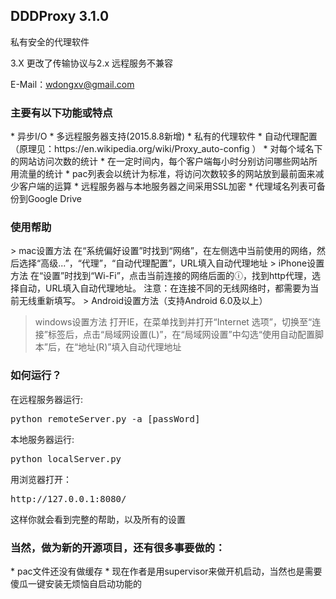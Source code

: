 <h2>DDDProxy 3.1.0</h2>
私有安全的代理软件


3.X 更改了传输协议与2.x 远程服务不兼容

E-Mail：wdongxv@gmail.com

<h3>主要有以下功能或特点</h3>
*	异步I/O
* 多远程服务器支持(2015.8.8新增)
*	私有的代理软件
*	自动代理配置（原理见：https://en.wikipedia.org/wiki/Proxy_auto-config ）
*	对每个域名下的网站访问次数的统计
*	在一定时间内，每个客户端每小时分别访问哪些网站所用流量的统计
*	pac列表会以统计为标准，将访问次数较多的网站放到最前面来减少客户端的运算
*	远程服务器与本地服务器之间采用SSL加密
*	代理域名列表可备份到Google Drive

<h3>使用帮助</h3>
> mac设置方法
在“系统偏好设置”时找到“网络”，在左侧选中当前使用的网络，然后选择“高级...”，“代理”，“自动代理配置”，URL填入自动代理地址
> iPhone设置方法
在“设置”时找到“Wi-Fi”，点击当前连接的网络后面的ⓘ，找到http代理，选择自动，URL填入自动代理地址。 
注意：在连接不同的无线网络时，都需要为当前无线重新填写。
> Android设置方法（支持Android 6.0及以上）

> windows设置方法
打开IE，在菜单找到并打开“Internet 选项”，切换至“连接”标签后，点击“局域网设置(L)”，在“局域网设置”中勾选“使用自动配置脚本”后，在“地址(R)”填入自动代理地址


<h3>如何运行？</h3>
在远程服务器运行: 
<pre>python remoteServer.py -a [passWord]</pre>
本地服务器运行: 
<pre>python localServer.py</pre>
用浏览器打开：
<pre>http://127.0.0.1:8080/</pre>
这样你就会看到完整的帮助，以及所有的设置

<h3>当然，做为新的开源项目，还有很多事要做的：</h3>
*	pac文件还没有做缓存
*	现在作者是用supervisor来做开机启动，当然也是需要傻瓜一键安装无烦恼自启动功能的

